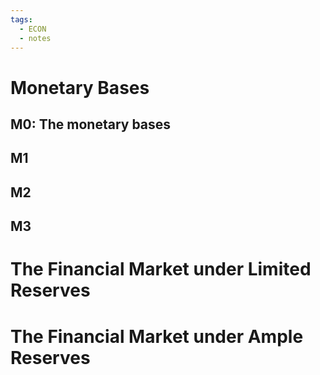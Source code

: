```yaml
---
tags:
  - ECON
  - notes
---
```


# Monetary Bases

## M0: The monetary bases

## M1 

## M2

## M3


# The Financial Market under Limited Reserves

# The Financial Market under Ample Reserves